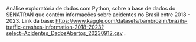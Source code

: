 Análise exploratória de dados com Python, sobre a base de dados do SENATRAN que contém informações sobre acidentes no Brasil entre 2018 - 2023. Link da base: https://www.kaggle.com/datasets/bambrozim/brazils-traffic-crashes-information-2018-2023?select=Acidentes_DadosAbertos_20230912.csv .
